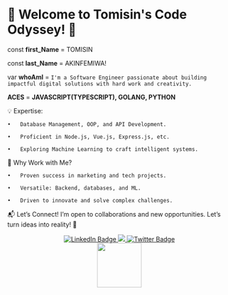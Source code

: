 # 🚀 Welcome to Tomisin's Code Odyssey! 👋

const **first_Name** = TOMISIN 

const **last_Name** = AKINFEMIWA!

var **whoAmI** = `I'm a Software Engineer passionate about building impactful digital solutions with hard work and creativity.`

**ACES** = **JAVASCRIPT(TYPESCRIPT), GOLANG, PYTHON**

💡 Expertise:

	•	Database Management, OOP, and API Development.

	•	Proficient in Node.js, Vue.js, Express.js, etc.
 
	•	Exploring Machine Learning to craft intelligent systems.

🌟 Why Work with Me?

	•	Proven success in marketing and tech projects.
 
	•	Versatile: Backend, databases, and ML.
 
	•	Driven to innovate and solve complex challenges.

📬 Let’s Connect!
I’m open to collaborations and new opportunities. Let’s turn ideas into reality! 🚀

<div id="header" align="center">
   <div id="badges">
  <a href="https://www.linkedin.com/in/tomisin-akinfemiwa/">
    <img src="https://img.shields.io/badge/LinkedIn-blue?style=for-the-badge&logo=linkedin&logoColor=white" alt="LinkedIn Badge"/>
  </a>
  <a href="https://www.instagram.com/ak_tomisin/">
    <img src="https://img.shields.io/badge/Instagram-E4405F?style=for-the-badge&logo=instagram&logoColor=white"/>
  </a>
  <a href="https://www.sotwe.com/Ak_Tomisin?lang=en">
    <img src="https://img.shields.io/badge/Twitter-blue?style=for-the-badge&logo=twitter&logoColor=white" alt="Twitter Badge"/>
  </a>
</div>
  <img src="https://media.giphy.com/media/v1.Y2lkPTc5MGI3NjExdXl4cXo0emFtcHdsZ3p0aWFkNWt5bmhsNHhlMTIwOW9odWp5aG5tMiZlcD12MV9pbnRlcm5hbF9naWZfYnlfaWQmY3Q9cw/M9gbBd9nbDrOTu1Mqx/giphy.gif" width="100"/>
</div>
